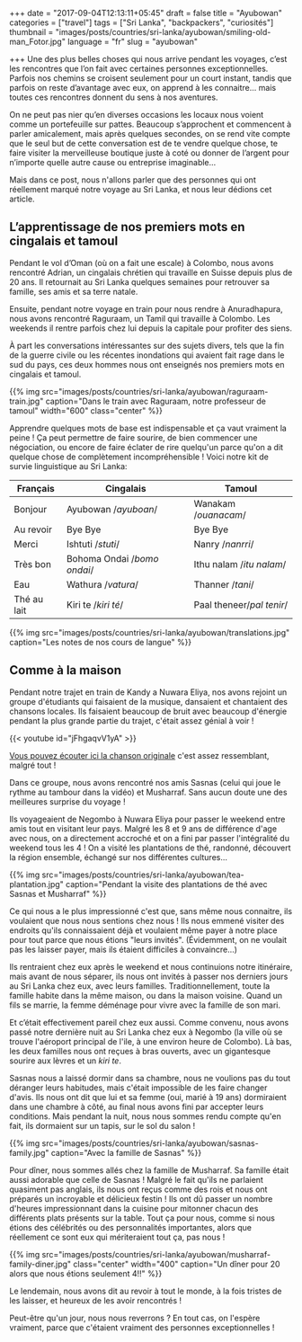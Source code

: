 +++
date = "2017-09-04T12:13:11+05:45"
draft = false
title = "Ayubowan"
categories = ["travel"]
tags = ["Sri Lanka", "backpackers", "curiosités"]
thumbnail = "images/posts/countries/sri-lanka/ayubowan/smiling-old-man_Fotor.jpg"
language = "fr"
slug = "ayubowan"

+++
Une des plus belles choses qui nous arrive pendant les voyages, c’est les rencontres que l’on fait avec certaines personnes exceptionnelles. Parfois nos chemins se croisent seulement pour un court instant, tandis que parfois on reste d’avantage avec eux, on apprend à les connaitre… mais toutes ces rencontres donnent du sens à nos aventures.

On ne peut pas nier qu’en diverses occasions les locaux nous voient comme un portefeuille sur pattes. Beaucoup s’approchent et commencent à parler amicalement, mais après quelques secondes, on se rend vite compte que le seul but de cette conversation est de te vendre quelque chose, te faire visiter la merveilleuse boutique juste à coté ou donner de l’argent pour n’importe quelle autre cause ou entreprise imaginable…

Mais dans ce post, nous n'allons parler que des personnes qui ont réellement marqué notre voyage au Sri Lanka, et nous leur dédions cet article.

## L’apprentissage de nos premiers mots en cingalais et tamoul

Pendant le vol d’Oman (où on a fait une escale) à Colombo, nous avons rencontré Adrian, un cingalais chrétien qui travaille en Suisse depuis plus de 20 ans. Il retournait au Sri Lanka quelques semaines pour retrouver sa famille, ses amis et sa terre natale.

Ensuite, pendant notre voyage en train pour nous rendre à Anuradhapura, nous avons rencontré Raguraam, un Tamil qui travaille à Colombo. Les weekends il rentre parfois chez lui depuis la capitale pour profiter des siens.

À part les conversations intéressantes sur des sujets divers, tels que la fin de la guerre civile ou les récentes inondations qui avaient fait rage dans le sud du pays, ces deux hommes nous ont enseignés nos premiers mots en cingalais et tamoul.

{{% img src="images/posts/countries/sri-lanka/ayubowan/raguraam-train.jpg" caption="Dans le train avec Raguraam, notre professeur de tamoul" width="600" class="center" %}}

Apprendre quelques mots de base est indispensable et ça vaut vraiment la peine ! Ça peut permettre de faire sourire, de bien commencer une négociation, ou encore de faire éclater de rire quelqu'un parce qu'on a dit quelque chose de complètement incompréhensible ! Voici notre kit de survie linguistique au Sri Lanka:

Français|Cingalais|Tamoul|
------------- | ------------- | -------------
Bonjour|Ayubowan /*ayuboan*/|Wanakam /*ouanacam*/|
Au revoir|Bye Bye|Bye Bye|
Merci| Ishtuti /*stuti*/|Nanry /*nanrri*/|
Très bon|Bohoma Ondai /*bomo ondai*/|Ithu nalam /*itu nalam*/|
Eau|Wathura /*vatura*/|Thanner /*tani*/|
Thé au lait|Kiri te /*kiri té*/|Paal theneer/*pal tenir*/|
 
{{% img src="images/posts/countries/sri-lanka/ayubowan/translations.jpg" caption="Les notes de nos cours de langue" %}}
 
## Comme à la maison
Pendant notre trajet en train de Kandy a Nuwara Eliya, nos avons rejoint un groupe d'étudiants qui faisaient de la musique, dansaient et chantaient des chansons locales. Ils faisaient beaucoup de bruit avec beaucoup d'énergie pendant la plus grande partie du trajet, c'était assez génial à voir !

{{< youtube id="jFhgaqvV1yA" >}}

<a href="https://www.youtube.com/watch?v=4UQsyot7C5I" target="_blank">Vous pouvez écouter ici la chanson originale</a> c'est assez ressemblant, malgré tout !
 
Dans ce groupe, nous avons rencontré nos amis Sasnas (celui qui joue le rythme au tambour dans la vidéo) et Musharraf. Sans aucun doute une des meilleures surprise du voyage !

Ils voyageaient de Negombo à Nuwara Eliya pour passer le weekend entre amis tout en visitant leur pays. Malgré les 8 et 9 ans de différence d'age avec nous, on a directement accroché et on a fini par passer l'intégralité du weekend tous les 4 ! On a visité les plantations de thé, randonné, découvert la région ensemble, échangé sur nos différentes cultures...

{{% img src="images/posts/countries/sri-lanka/ayubowan/tea-plantation.jpg" caption="Pendant la visite des plantations de thé avec Sasnas et Musharraf" %}}

Ce qui nous a le plus impressionné c'est que, sans même nous connaitre, ils voulaient que nous nous sentions chez nous ! Ils nous emmené visiter des endroits qu'ils connaissaient déjà et voulaient même payer à notre place pour tout parce que nous étions "leurs invités". (Évidemment, on ne voulait pas les laisser payer, mais ils étaient difficiles à convaincre...)

Ils rentraient chez eux après le weekend et nous continuions notre itinéraire, mais avant de nous séparer, ils nous ont invités à passer nos derniers jours au Sri Lanka chez eux, avec leurs familles. Traditionnellement, toute la famille habite dans la même maison, ou dans la maison voisine. Quand un fils se marrie, la femme déménage pour vivre avec la famille de son mari.

Et c’était effectivement pareil chez eux aussi. Comme convenu, nous avons passé notre dernière nuit au Sri Lanka chez eux à Negombo (la ville où se trouve l'aéroport principal de l'ile, à une environ heure de Colombo). Là bas, les deux familles nous ont reçues à bras ouverts, avec un gigantesque sourire aux lèvres et un *kiri te*. 

Sasnas nous a laissé dormir dans sa chambre, nous ne voulions pas du tout déranger leurs habitudes, mais c'était impossible de les faire changer d'avis. Ils nous ont dit que lui et sa femme (oui, marié à 19 ans) dormiraient dans une chambre à côté, au final nous avons fini par accepter leurs conditions. Mais pendant la nuit, nous nous sommes rendu compte qu'en fait, ils dormaient sur un tapis, sur le sol du salon !
 
{{% img src="images/posts/countries/sri-lanka/ayubowan/sasnas-family.jpg" caption="Avec la famille de Sasnas" %}}

Pour dîner, nous sommes allés chez la famille de Musharraf. Sa famille était aussi adorable que celle de Sasnas ! Malgré le fait qu'ils ne parlaient quasiment pas anglais, ils nous ont reçus comme des rois et nous ont préparés un incroyable et délicieux festin ! Ils ont dû passer un nombre d'heures impressionnant dans la cuisine pour mitonner chacun des différents plats présents sur la table. Tout ça pour nous, comme si nous étions des célébrités ou des personnalités importantes, alors que réellement ce sont eux qui mériteraient tout ça, pas nous !

{{% img src="images/posts/countries/sri-lanka/ayubowan/musharraf-family-diner.jpg" class="center" width="400" caption="Un dîner pour 20 alors que nous étions seulement 4!!"  %}}
 
Le lendemain, nous avons dit au revoir à tout le monde, à la fois tristes de les laisser, et heureux de les avoir rencontrés !
 
Peut-être qu'un jour, nous nous reverrons ? En tout cas, on l'espère vraiment, parce que c'étaient vraiment des personnes exceptionnelles !